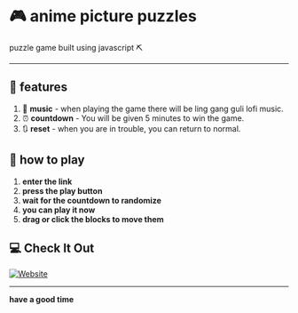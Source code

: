 # 🎮 anime picture puzzles

puzzle game built using javascript ⛏️

---

## 📝 features
1. 🎸 **music** - when playing the game there will be ling gang guli lofi music.
2. ⏰ **countdown** - You will be given 5 minutes to win the game.
3. 🔃 **reset** - when you are in trouble, you can return to normal.

## 🏸 how to play
1. **enter the link**
2. **press the play button**
3. **wait for the countdown to randomize**
4. **you can play it now**
5. **drag or click the blocks to move them**

## 💻 Check It Out

[![Website](https://img.shields.io/badge/Visit_Website-1f1f1f?style=for-the-badge&logo=github&logoColor=white)](https://nextarz.github.io/Puzzel-game/)

---
**have a good time**
